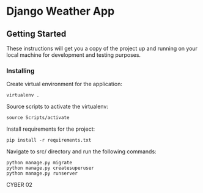 # Django Weather App

## Getting Started
These instructions will get you a copy of the project up and running on your local machine for development and testing purposes.

### Installing

Create virtual environment for the application:<br />
```
virtualenv .
```
 
Source scripts to activate the virtualenv:<br />
```
source Scripts/activate
```
 
Install requirements for the project:<br />
```
pip install -r requirements.txt
```
 
Navigate to src/ directory and run the following commands:<br />
```
python manage.py migrate
python manage.py createsuperuser
python manage.py runserver
```
CYBER 02
